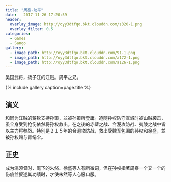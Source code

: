 ```yaml
---
title: "周泰·幼平"
date:   2017-11-26 17:20:59
header:
  overlay_image: http://oyy3dtfqo.bkt.clouddn.com/s320-1.png
  overlay_filter: 0.5
categories:
  - Games
  - Sango
gallery:
  - image_path: http://oyy3dtfqo.bkt.clouddn.com/91-1.png
  - image_path: http://oyy3dtfqo.bkt.clouddn.com/a172-1.png
  - image_path: http://oyy3dtfqo.bkt.clouddn.com/a126-1.png
---
```


吴国武将，扬子江的江贼。周平之兄。

{% include gallery caption=page.title %}

## 演义

和同为江贼的蒋钦支持孙策，並被孙策所登庸。追随孙权防守宣城时被山贼袭击，虽全身受到枪伤依然将孙权救出。在之後的赤壁之战、合淝攻防战、夷陵之战中皆以主力将参战。特别是２１５年的合淝攻防战，救出受魏军包围的孙权和徐盛，並被孙权赐与青绢伞。

## 正史

成为濡须督时，麾下的朱然、徐盛等人有所微词，但在孙权指著周泰一个又一个的伤痕並叙述其功绩时，才使朱然等人心服口服。
